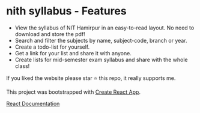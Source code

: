 # nith syllabus - Features

- View the syllabus of NIT Hamirpur in an easy-to-read layout. No need to download and store the pdf!
- Search and filter the subjects by name, subject-code, branch or year.
- Create a todo-list for yourself.
- Get a link for your list and share it with anyone.
- Create lists for mid-semester exam syllabus and share with the whole class!

If you liked the website please star ⭐ this repo, it really supports me.

This project was bootstrapped with [Create React App](https://github.com/facebook/create-react-app).

[React Documentation](https://reactjs.org/docs/getting-started.html)

